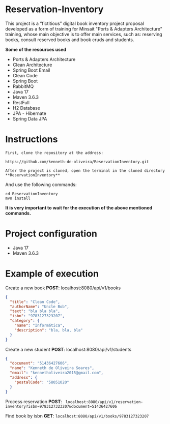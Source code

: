 **Reservation-Inventory**
========================================================================
This project is a “fictitious” digital book inventory project proposal developed as a form of training for Minsait "Ports & Adapters Architecture" training, whose main objective is to offer main services, such as: reserving books, consult reserved books and book cruds and students.

**Some of the resources used**

- Ports & Adapters Architecture
- Clean Architecture
- Spring Boot Email
- Clean Code
- Spring Boot
- RabbitMQ
- Java 17
- Maven 3.6.3
- RestFull
- H2 Database
- JPA - Hibernate
- Spring Data JPA

# **Instructions**

	First, clone the repository at the address:
	
	https://github.com/kenneth-de-oliveira/ReservationInventory.git
	
	After the project is cloned, open the terminal in the cloned directory **ReservationInventory** 

And use the following commands:

	cd ReservationInventory
	mvn install

**It is very important to wait for the execution of the above mentioned commands.**

Project configuration
========================================================================
- Java 17
- Maven 3.6.3

Example of execution
========================================================================

Create a new book **POST**: localhost:8080/api/v1/books
```json
{
  "title": "Clean Code",
  "authorName": "Uncle Bob",
  "text": "bla bla bla",
  "isbn": "9783127323207",
  "category": {
    "name": "Informática",
    "description": "bla, bla, bla"
  }
}
```

Create a new student **POST**: localhost:8080/api/v1/students
```json
{
  "document": "51436427606",
  "name": "Kenneth de Oliveira Soares",
  "email": "kennetholiveira2015@gmail.com",
  "address": {
    "postalCode": "58051020"
  }
}
```

Process reservation **POST**:  ``` localhost:8080/api/v1/reservation-inventory?isbn=9783127323207&document=51436427606```

Find book by isbn **GET**: ```localhost:8080/api/v1/books/9783127323207```
